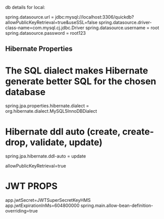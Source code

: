 db details for local:

spring.datasource.url = jdbc:mysql://localhost:3306/quickdb?allowPublicKeyRetrieval=true&useSSL=false
spring.datasource.driver-class-name=com.mysql.cj.jdbc.Driver
spring.datasource.username = root
spring.datasource.password = root123

## Hibernate Properties
# The SQL dialect makes Hibernate generate better SQL for the chosen database
spring.jpa.properties.hibernate.dialect = org.hibernate.dialect.MySQL5InnoDBDialect

# Hibernate ddl auto (create, create-drop, validate, update)
spring.jpa.hibernate.ddl-auto = update

allowPublicKeyRetrieval=true

# JWT PROPS
app.jwtSecret=JWTSuperSecretKeyHMS
app.jwtExpirationInMs=604800000
spring.main.allow-bean-definition-overriding=true

